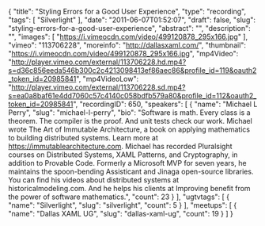 {
  "title": "Styling Errors for a Good User Experience",
  "type": "recording",
  "tags": [
    "Silverlight"
  ],
  "date": "2011-06-07T01:52:07",
  "draft": false,
  "slug": "styling-errors-for-a-good-user-experience",
  "abstract": "",
  "description": "",
  "images": [
    "https://i.vimeocdn.com/video/499120878_295x166.jpg"
  ],
  "vimeo": "113706228",
  "moreinfo": "http://dallasxaml.com/",
  "thumbnail": "https://i.vimeocdn.com/video/499120878_295x166.jpg",
  "mp4Video": "http://player.vimeo.com/external/113706228.hd.mp4?s=d36c856eeda546b300c2c4213098413ef86aec86&profile_id=119&oauth2_token_id=20985841",
  "mp4VideoLow": "http://player.vimeo.com/external/113706228.sd.mp4?s=ea0a8baf61e4dd7060c57c4140c058bdfb579a80&profile_id=112&oauth2_token_id=20985841",
  "recordingID": 650,
  "speakers": [
    {
      "name": "Michael L Perry",
      "slug": "michael-l-perry",
      "bio": "Software is math. Every class is a theorem. The compiler is the proof. And unit tests check our work. Michael wrote The Art of Immutable Architecture, a book on applying mathematics to building distributed systems. Learn more at https://immutablearchitecture.com. Michael has recorded Pluralsight courses on Distributed Systems, XAML Patterns, and Cryptography, in addition to Provable Code. Formerly a Microsoft MVP for seven years, he maintains the spoon-bending Assisticant and Jinaga open-source libraries. You can find his videos about distributed systems at historicalmodeling.com. And he helps his clients at Improving benefit from the power of software mathematics.",
      "count": 23
    }
  ],
  "ugtvtags": [
    {
      "name": "Silverlight",
      "slug": "silverlight",
      "count": 5
    }
  ],
  "meetups": [
    {
      "name": "Dallas XAML UG",
      "slug": "dallas-xaml-ug",
      "count": 19
    }
  ]
}